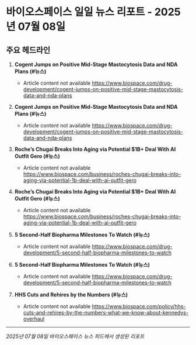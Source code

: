 # 바이오스페이스 일일 뉴스 리포트 - 2025년 07월 08일


## 주요 헤드라인

1. **Cogent Jumps on Positive Mid-Stage Mastocytosis Data and NDA Plans (#뉴스)**
   - Article content not available
   <https://www.biospace.com/drug-development/cogent-jumps-on-positive-mid-stage-mastocytosis-data-and-nda-plans>

2. **Cogent Jumps on Positive Mid-Stage Mastocytosis Data and NDA Plans (#뉴스)**
   - Article content not available
   <https://www.biospace.com/drug-development/cogent-jumps-on-positive-mid-stage-mastocytosis-data-and-nda-plans>

3. **Roche’s Chugai Breaks Into Aging via Potential $1B+ Deal With AI Outfit Gero (#뉴스)**
   - Article content not available
   <https://www.biospace.com/business/roches-chugai-breaks-into-aging-via-potential-1b-deal-with-ai-outfit-gero>

4. **Roche’s Chugai Breaks Into Aging via Potential $1B+ Deal With AI Outfit Gero (#뉴스)**
   - Article content not available
   <https://www.biospace.com/business/roches-chugai-breaks-into-aging-via-potential-1b-deal-with-ai-outfit-gero>

5. **5 Second-Half Biopharma Milestones To Watch (#뉴스)**
   - Article content not available
   <https://www.biospace.com/drug-development/5-second-half-biopharma-milestones-to-watch>

6. **5 Second-Half Biopharma Milestones To Watch (#뉴스)**
   - Article content not available
   <https://www.biospace.com/drug-development/5-second-half-biopharma-milestones-to-watch>

7. **HHS Cuts and Rehires by the Numbers (#뉴스)**
   - Article content not available
   <https://www.biospace.com/policy/hhs-cuts-and-rehires-by-the-numbers-what-we-know-about-kennedys-overhaul>


---
*2025년 07월 08일 바이오스페이스 뉴스 피드에서 생성된 리포트*